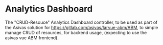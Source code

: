 # Analytics Dashboard
The "CRUD-Resouce" Analytics Dashboard controller, to be used as part of the 
Asivas solution for https://gitlab.com/asivas/larvue-abm/ABM, to simple manage CRUD of resources, 
for backend usage, (expecting to use the asivas vue ABM frontend).


